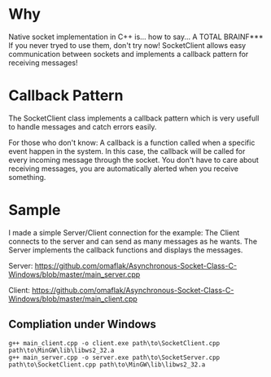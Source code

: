 # Why
Native socket implementation in C++ is... how to say... A TOTAL BRAINF***
If you never tryed to use them, don't try now!
SocketClient allows easy communication between sockets and implements a callback pattern for receiving messages!

# Callback Pattern
The SocketClient class implements a callback pattern which is very usefull to handle messages and catch errors easily.

For those who don't know: A callback is a function called when a specific event happen in the system. In this case, the callback will be called for every incoming message through the socket. You don't have to care about receiving messages, you are automatically 
alerted when you receive something.

# Sample

I made a simple Server/Client connection for the example: The Client connects to the server and can send as many messages as he wants.
The Server implements the callback functions and displays the messages.

Server: https://github.com/omaflak/Asynchronous-Socket-Class-C-Windows/blob/master/main_server.cpp

Client: https://github.com/omaflak/Asynchronous-Socket-Class-C-Windows/blob/master/main_client.cpp


## Compliation under Windows

    g++ main_client.cpp -o client.exe path\to\SocketClient.cpp path\to\MinGW\lib\libws2_32.a
    g++ main_server.cpp -o server.exe path\to\SocketServer.cpp path\to\SocketClient.cpp path\to\MinGW\lib\libws2_32.a
